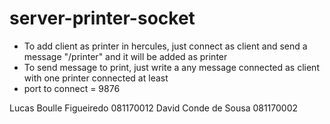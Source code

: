 # server-printer-socket
- To add client as printer in hercules, just connect as client and send a message "/printer" and it will be added as printer
- To send message to print, just write a any message connected as client with one printer connected at least
- port to connect  = 9876

Lucas Boulle Figueiredo 081170012
David Conde de Sousa 081170002
